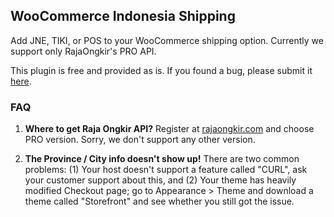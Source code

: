 ## WooCommerce Indonesia Shipping

Add JNE, TIKI, or POS to your WooCommerce shipping option. Currently we support only RajaOngkir's PRO API.

This plugin is free and provided as is. If you found a bug, please submit it [here](https://github.com/hrsetyono/wc-indo-shipping/issues).

### FAQ

1. **Where to get Raja Ongkir API?** Register at [rajaongkir.com](http://rajaongkir.com/) and choose PRO version. Sorry, we don't support any other version.

2. **The Province / City info doesn't show up!** There are two common problems: (1) Your host doesn't support a feature called "CURL", ask your customer support about this, and (2) Your theme has heavily modified Checkout page; go to Appearance > Theme and download a theme called "Storefront" and see whether you still got the issue.
